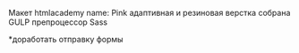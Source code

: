 
Макет htmlacademy
name: Pink
адаптивная и резиновая верстка
собрана GULP
препроцессор Sass

*доработать отправку формы
